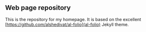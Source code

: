 ## Web page repository

This is the repository for my homepage. It is based on the excellent [https://github.com/alshedivat/al-folio](al-folio) Jekyll theme.
